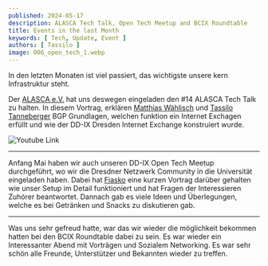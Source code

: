 ```yaml
---
published: 2024-05-17
description: ALASCA Tech Talk, Open Tech Meetup and BCIX Roundtable
title: Events in the last Month
keywords: [ Tech, Update, Event ]
authors: [ Tassilo ]
image: 006_open_tech_1.webp
---
```



In den letzten Monaten ist viel passiert, das wichtigste unsere kern Infrastruktur steht. 

Der [ALASCA e.V.](https://alasca.cloud) hat uns deswegen eingeladen den #14 ALASCA Tech Talk zu halten. 
In diesem Vortrag, erklären [Matthias Wählisch](https://netd.cs.tu-dresden.de/about/waehlisch) und [Tassilo Tanneberger](https://tanneberger.me) 
BGP Grundlagen, welchen funktion ein Internet Exchagen erfüllt und wie der DD-IX Dresden Internet Exchange konstruiert wurde.

![Youtube Link](https://youtu.be/ieWTCBEq5IA)

----

Anfang Mai haben wir auch unseren DD-IX Open Tech Meetup durchgeführt, wo wir die Dresdner Netzwerk Community in die Universität eingeladen haben. 
Dabei hat [Fiasko]() eine kurzen Vortrag darüber gehalten wie unser Setup im Detail funktioniert und hat Fragen der Interessieren Zuhörer beantwortet. 
Dannach gab es viele Ideen und Überlegungen, welche es bei Getränken und Snacks zu diskutieren gab.

---- 

Was uns sehr gefreud hatte, war das wir wieder die möglichkeit bekommen hatten bei den BCIX Roundtable dabei zu sein. Es war wieder ein Interessanter Abend mit Vorträgen und Sozialem Networking.
Es war sehr schön alle Freunde, Unterstützer und Bekannten wieder zu treffen.



